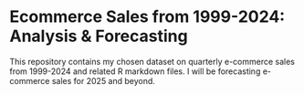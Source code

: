 # Ecommerce Sales from 1999-2024: Analysis & Forecasting 
This repository contains my chosen dataset on quarterly e-commerce sales from 1999-2024 and related R markdown files. I will be forecasting e-commerce sales for 2025 and beyond.
